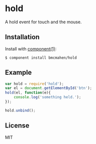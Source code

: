 
# hold

  A hold event for touch and the mouse.

## Installation

  Install with [component(1)](http://component.io):

    $ component install bmcmahen/hold

## Example

```javascript
var hold = require('hold');
var el = document.getElementById('btn');
hold(el, function(e){
	console.log('something held.');
});

hold.unbind();
```


## License

  MIT
